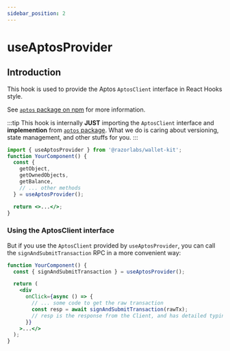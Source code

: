 ```yaml
---
sidebar_position: 2
---
```


# useAptosProvider

## Introduction

This hook is used to provide the Aptos `AptosClient` interface in React Hooks style.

See [`aptos` package on npm](https://www.npmjs.com/package/aptos) for more information.

:::tip
This hook is internally **JUST** importing the `AptosClient` interface and **implemention** from [`aptos` package](https://www.npmjs.com/package/aptos). What we do is caring about versioning, state management, and other stuffs for you.
:::

```jsx
import { useAptosProvider } from '@razorlabs/wallet-kit';
function YourComponent() {
  const {
    getObject,
    getOwnedObjects,
    getBalance,
    // ... other methods
  } = useAptosProvider();

  return <>...</>;
}
```

### Using the AptosClient interface

But if you use the `AptosClient` provided by `useAptosProvider`, you can call the `signAndSubmitTransaction` RPC in a more convenient way:

```jsx
function YourComponent() {
  const { signAndSubmitTransaction } = useAptosProvider();

  return (
    <div
      onClick={async () => {
        // ... some code to get the raw transaction
        const resp = await signAndSubmitTransaction(rawTx);
        // resp is the response from the Client, and has detailed typings defination
      }}
    >...</>
  );
}
```
